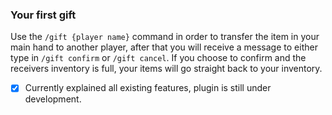 ### Your first gift
Use the `/gift {player name}` command in order to transfer the item in your main hand to another player, after that you will receive a message to either type in `/gift confirm` or `/gift cancel`. If you choose to confirm and the receivers inventory is full, your items will go straight back to your inventory.
 
- [x] Currently explained all existing features, plugin is still under development.
